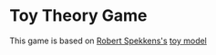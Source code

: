 # Toy Theory Game
This game is based on [Robert Spekkens's](https://en.wikipedia.org/wiki/Robert_Spekkens) [toy model](https://en.wikipedia.org/wiki/Spekkens_toy_model)
